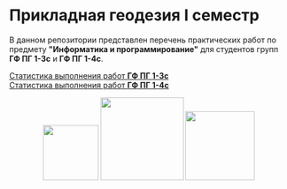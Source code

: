 # Прикладная геодезия I семестр
В данном репозитории представлен перечень практических работ по предмету **"Информатика и программирование"** для студентов групп **ГФ ПГ 1-3с** и **ГФ ПГ 1-4с**.

[Статистика выполнения работ **ГФ ПГ 1-3с**](https://docs.google.com/spreadsheets/d/1lvxGPGy74o5ojs4MoVAnFn7q9FS3RZXCSWoLokeEKDw/edit?gid=1625085003usp=sharing#gid=1533910966)  
[Статистика выполнения работ **ГФ ПГ 1-4с**](https://docs.google.com/spreadsheets/d/1lvxGPGy74o5ojs4MoVAnFn7q9FS3RZXCSWoLokeEKDw/edit?gid=1625085003usp=sharing#gid=1625085003)

<div id="header" align="center">
  <img src="https://images.squarespace-cdn.com/content/v1/53ee3064e4b05a8690c4fbcd/1544049853860-6GSCUEVES4B3VG6HOCD9/mapper.gif" width="100"/>
  <img src="https://media1.giphy.com/media/v1.Y2lkPTc5MGI3NjExYzRibWc2bmY2YWZncGd3cWY2YmoxYmNtNmJnbXphZjJsN2xpMjZ6ayZlcD12MV9pbnRlcm5hbF9naWZfYnlfaWQmY3Q9Zw/wOR94QhwxXdmGJIVEg/giphy.gif" width="150"/>
  <img src="https://media0.giphy.com/media/v1.Y2lkPTc5MGI3NjExdGdoYmNtamZybXRldXU4bjI0ZnFienhodnVtZHVqbzVvNTJ4MXdxYiZlcD12MV9pbnRlcm5hbF9naWZfYnlfaWQmY3Q9Zw/UcK7JalnjCz0k/giphy.gif" width="125"/>
</div>

